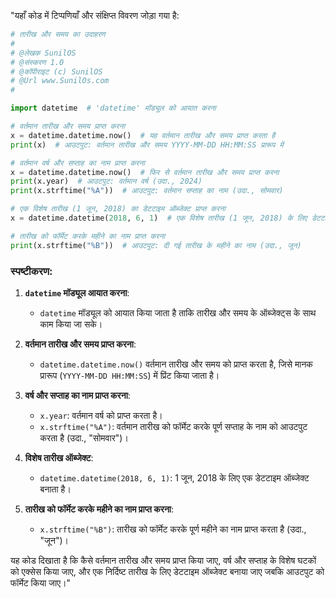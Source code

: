 "यहाँ कोड में टिप्पणियाँ और संक्षिप्त विवरण जोड़ा गया है:

```python
# तारीख और समय का उदाहरण
#
# @लेखक SunilOS  
# @संस्करण 1.0
# @कॉपीराइट (c) SunilOS  
# @Url www.SunilOs.com
#

import datetime  # 'datetime' मॉड्यूल को आयात करना

# वर्तमान तारीख और समय प्राप्त करना
x = datetime.datetime.now()  # यह वर्तमान तारीख और समय प्राप्त करता है
print(x)  # आउटपुट: वर्तमान तारीख और समय YYYY-MM-DD HH:MM:SS प्रारूप में

# वर्तमान वर्ष और सप्ताह का नाम प्राप्त करना
x = datetime.datetime.now()  # फिर से वर्तमान तारीख और समय प्राप्त करना
print(x.year)  # आउटपुट: वर्तमान वर्ष (उदा., 2024)
print(x.strftime("%A"))  # आउटपुट: वर्तमान सप्ताह का नाम (उदा., सोमवार)

# एक विशेष तारीख (1 जून, 2018) का डेटटाइम ऑब्जेक्ट प्राप्त करना
x = datetime.datetime(2018, 6, 1)  # एक विशेष तारीख (1 जून, 2018) के लिए डेटटाइम ऑब्जेक्ट बनाना

# तारीख को फॉर्मेट करके महीने का नाम प्राप्त करना
print(x.strftime("%B"))  # आउटपुट: दी गई तारीख के महीने का नाम (उदा., जून)
```

### स्पष्टीकरण:

1. **`datetime` मॉड्यूल आयात करना**:
   - `datetime` मॉड्यूल को आयात किया जाता है ताकि तारीख और समय के ऑब्जेक्ट्स के साथ काम किया जा सके।

2. **वर्तमान तारीख और समय प्राप्त करना**:
   - `datetime.datetime.now()` वर्तमान तारीख और समय को प्राप्त करता है, जिसे मानक प्रारूप (`YYYY-MM-DD HH:MM:SS`) में प्रिंट किया जाता है।

3. **वर्ष और सप्ताह का नाम प्राप्त करना**:
   - `x.year`: वर्तमान वर्ष को प्राप्त करता है।
   - `x.strftime("%A")`: वर्तमान तारीख को फॉर्मेट करके पूर्ण सप्ताह के नाम को आउटपुट करता है (उदा., "सोमवार")।

4. **विशेष तारीख ऑब्जेक्ट**:
   - `datetime.datetime(2018, 6, 1)`: 1 जून, 2018 के लिए एक डेटटाइम ऑब्जेक्ट बनाता है।

5. **तारीख को फॉर्मेट करके महीने का नाम प्राप्त करना**:
   - `x.strftime("%B")`: तारीख को फॉर्मेट करके पूर्ण महीने का नाम प्राप्त करता है (उदा., "जून")।

यह कोड दिखाता है कि कैसे वर्तमान तारीख और समय प्राप्त किया जाए, वर्ष और सप्ताह के विशेष घटकों को एक्सेस किया जाए, और एक निर्दिष्ट तारीख के लिए डेटटाइम ऑब्जेक्ट बनाया जाए जबकि आउटपुट को फॉर्मेट किया जाए।"
